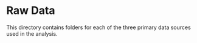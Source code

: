 # Raw Data

This directory contains folders for each of the three primary data sources used in the analysis.
